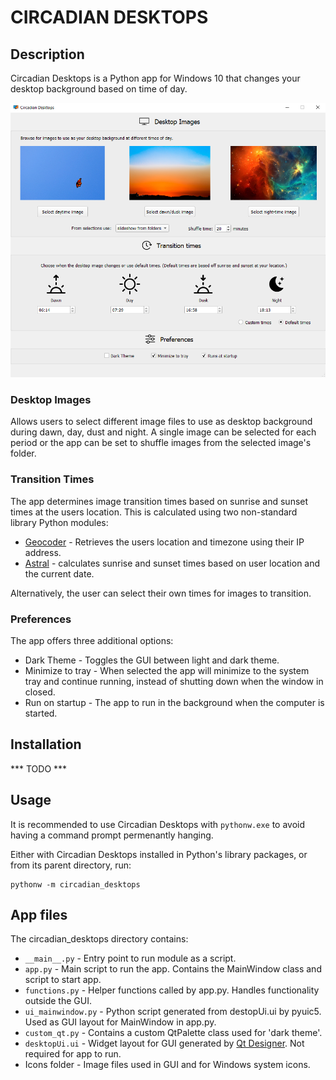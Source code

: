 # CIRCADIAN DESKTOPS

## Description

Circadian Desktops is a Python app for Windows 10 that changes your desktop background based on time of day.

![Screenshot](screenshot.png)

### Desktop Images

Allows users to select different image files to use as desktop background during dawn, day, dust and night.
A single image can be selected for each period or the app can be set to shuffle images from the selected image's folder.

### Transition Times

The app determines image transition times based on sunrise and sunset times at the users location.
This is calculated using two non-standard library Python modules:
- [Geocoder](https://github.com/DenisCarriere/geocoder) - Retrieves the users location and timezone using their IP address.
- [Astral](https://sffjunkie.github.io/astral/) - calculates sunrise and sunset times based on user location and the current date.

Alternatively, the user can select their own times for images to transition.

### Preferences

The app offers three additional options:
- Dark Theme - Toggles the GUI between light and dark theme.
- Minimize to tray - When selected the app will minimize to the system tray and continue running, instead of shutting down when the window in closed.
- Run on startup - The app to run in the background when the computer is started.

## Installation

*** TODO ***

## Usage

It is recommended to use Circadian Desktops with `pythonw.exe` to avoid having a command prompt permenantly hanging.

Either with Circadian Desktops installed in Python's library packages, or from its parent directory, run:
```
pythonw -m circadian_desktops
```

## App files

The circadian_desktops directory contains:
- `__main__.py` - Entry point to run module as a script.
- `app.py` - Main script to run the app. Contains the MainWindow class and script to start app.
- `functions.py` - Helper functions called by app.py. Handles functionality outside the GUI.
- `ui_mainwindow.py` - Python script generated from destopUi.ui by pyuic5. Used as GUI layout for MainWindow in app.py.
- `custom_qt.py` - Contains a custom QtPalette class used for 'dark theme'.
- `desktopUi.ui` - Widget layout for GUI generated by [Qt Designer](https://doc.qt.io/qt-6/qtdesigner-manual.html). Not required for app to run.
- Icons folder - Image files used in GUI and for Windows system icons.
